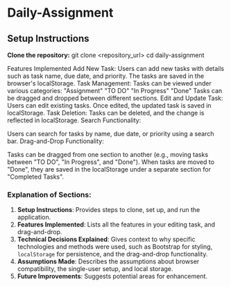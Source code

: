 # Daily-Assignment

## Setup Instructions

**Clone the repository:**
git clone <repository_url>
cd daily-assignment

Features Implemented
Add New Task:
Users can add new tasks with details such as task name, due date, and priority. The tasks are saved in the browser's localStorage.
Task Management:
Tasks can be viewed under various categories:
"Assignment"
"TO DO"
"In Progress"
"Done"
Tasks can be dragged and dropped between different sections.
Edit and Update Task:
Users can edit existing tasks. Once edited, the updated task is saved in localStorage.
Task Deletion:
Tasks can be deleted, and the change is reflected in localStorage.
Search Functionality:

Users can search for tasks by name, due date, or priority using a search bar.
Drag-and-Drop Functionality:

Tasks can be dragged from one section to another (e.g., moving tasks between "TO DO", "In Progress", and "Done").
When tasks are moved to "Done", they are saved in the localStorage under a separate section for "Completed Tasks".

### Explanation of Sections:
1. **Setup Instructions**: Provides steps to clone, set up, and run the application.
2. **Features Implemented**: Lists all the features in your  editing task, and drag-and-drop.
3. **Technical Decisions Explained**: Gives context to why specific technologies and methods were used, such as Bootstrap for styling, `localStorage` for persistence, and the drag-and-drop functionality.
4. **Assumptions Made**: Describes the assumptions about browser compatibility, the single-user setup, and local storage.
5. **Future Improvements**: Suggests potential areas for enhancement.

